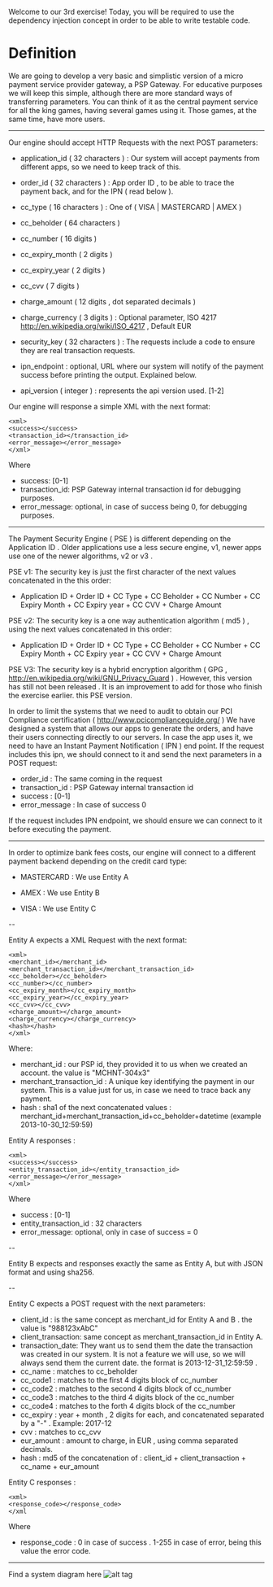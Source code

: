 Welcome to our 3rd exercise!
Today, you will be required to use the dependency injection concept in order to be able to write testable code.


Definition
==========


We are going to develop a very basic and simplistic version of a micro payment service provider gateway, a PSP Gateway.
For educative purposes we will keep this simple, although there are more standard ways of transferring parameters.
You can think of it as the central payment service for all the king games, having several games using it. Those games,
at the same time, have more users.

---

Our engine should accept HTTP Requests with the next POST parameters:

* application_id ( 32 characters ) :
 Our system will accept payments from different apps, so we need to keep track of this.

* order_id ( 32 characters ) :
 App order ID , to be able to trace the payment back, and for the IPN ( read below ).

* cc_type ( 16 characters ) :
 One of ( VISA | MASTERCARD | AMEX )

* cc_beholder ( 64 characters )

* cc_number ( 16 digits )

* cc_expiry_month ( 2 digits )

* cc_expiry_year ( 2 digits )

* cc_cvv ( 7 digits )

* charge_amount ( 12 digits , dot separated decimals )

* charge_currency ( 3 digits ) :
 Optional parameter, ISO 4217 http://en.wikipedia.org/wiki/ISO_4217 , Default EUR

* security_key ( 32 characters ) :
 The requests include a code to ensure they are real transaction requests.

* ipn_endpoint : optional, URL where our system will notify of the payment success before printing the output. Explained
below.

* api_version ( integer ) : represents the api version used. [1-2]

Our engine will response a simple XML with the next format:

```
<xml>
<success></success>
<transaction_id></transaction_id>
<error_message></error_message>
</xml>
```

Where
- success: [0-1]
- transaction_id: PSP Gateway internal transaction id for debugging purposes.
- error_message: optional, in case of success being 0, for debugging purposes.

---

The Payment Security Engine ( PSE ) is different depending on the Application ID . Older applications use a less secure engine, v1,
newer apps use one of the newer algorithms, v2 or v3 .

PSE v1:
The security key is just the first character of the next values concatenated in the this order:

* Application ID + Order ID + CC Type + CC Beholder + CC Number + CC Expiry Month + CC Expiry year + CC CVV + Charge Amount


PSE v2:
The security key is a one way authentication algorithm ( md5 ) , using the next values concatenated in this order:

* Application ID + Order ID + CC Type + CC Beholder + CC Number + CC Expiry Month + CC Expiry year + CC CVV + Charge Amount


PSE V3:
The security key is a hybrid encryption algorithm ( GPG , http://en.wikipedia.org/wiki/GNU_Privacy_Guard ) . However,
this version has still not been released . It is an improvement to add for those who finish the exercise earlier.
this PSE version.


In order to limit the systems that we need to audit to obtain our PCI Compliance certification ( http://www.pcicomplianceguide.org/ )
We have designed a system that allows our apps to generate the orders, and have their users connecting directly to our servers.
In case the app uses it, we need to have an Instant Payment Notification ( IPN ) end point. If the request includes this ipn, we should
connect to it and send the next parameters in a POST request:

- order_id : The same coming in the request
- transaction_id : PSP Gateway internal transaction id
- success : [0-1]
- error_message : In case of success 0

If the request includes IPN endpoint, we should ensure we can connect to it before executing the payment.


---

In order to optimize bank fees costs, our engine will connect to a different payment backend depending on the credit card type:


* MASTERCARD : We use Entity A

* AMEX : We use Entity B

* VISA : We use Entity C

--

Entity A expects a XML Request with the next format:
```
<xml>
<merchant_id></merchant_id>
<merchant_transaction_id></merchant_transaction_id>
<cc_beholder></cc_beholder>
<cc_number></cc_number>
<cc_expiry_month></cc_expiry_month>
<cc_expiry_year></cc_expiry_year>
<cc_cvv></cc_cvv>
<charge_amount></charge_amount>
<charge_currency></charge_currency>
<hash></hash>
</xml>
```

Where:
- merchant_id : our PSP id, they provided it to us when we created an account. the value is "MCHNT-304x3"
- merchant_transaction_id : A unique key identifying the payment in our system. This is a value just for us, in case we need to trace back
any payment.
- hash : sha1 of the next concatenated values : merchant_id+merchant_transaction_id+cc_beholder+datetime (example 2013-10-30_12:59:59)


Entity A responses :

```
<xml>
<success></success>
<entity_transaction_id></entity_transaction_id>
<error_message></error_message>
</xml>
```

Where
- success : [0-1]
- entity_transaction_id : 32 characters
- error_message: optional, only in case of success = 0


--


Entity B expects and responses exactly the same as Entity A, but with JSON format and using sha256.


--

Entity C expects a POST request with the next parameters:

* client_id : is the same concept as merchant_id for Entity A and B . the value is "988123xAbC"
* client_transaction: same concept as merchant_transaction_id in Entity A.
* transaction_date: They want us to send them the date the transaction was created in our system. It is not a feature we
will use, so we will always send them the current date. the format is 2013-12-31_12:59:59 .
* cc_name : matches to cc_beholder
* cc_code1 : matches to the first 4 digits block of cc_number
* cc_code2 : matches to the second 4 digits block of cc_number
* cc_code3 : matches to the third 4 digits block of the cc_number
* cc_code4 : matches to the forth 4 digits block of the cc_number
* cc_expiry : year + month , 2 digits for each, and concatenated separated by a "-" . Example: 2017-12
* cvv : matches to cc_cvv
* eur_amount : amount to charge, in EUR , using comma separated decimals.
* hash : md5 of the concatenation of : client_id + client_transaction +  cc_name + eur_amount

Entity C responses :

```
<xml>
<response_code></response_code>
</xml
```
Where
- response_code : 0 in case of success . 1-255 in case of error, being this value the error code.


---

Find a system diagram here ![alt tag](https://raw.github.com/fpalomo/king-kata-di/master/img/King%20Coding%20Dojo%20-%20Exercise%203%20-%20PSP%20Gateway.png)